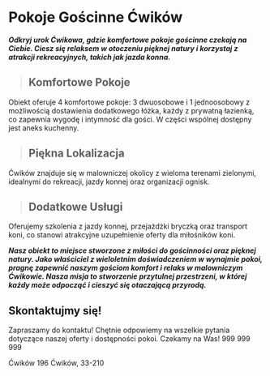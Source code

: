 # Pokoje Gościnne Ćwików






***Odkryj urok Ćwikowa, gdzie komfortowe pokoje gościnne czekają na Ciebie. 
Ciesz się relaksem w otoczeniu pięknej natury i korzystaj z atrakcji rekreacyjnych, 
takich jak jazda konna.***






> ## Komfortowe Pokoje
Obiekt oferuje 4 komfortowe pokoje: 3 dwuosobowe i 1 jednoosobowy z możliwością dostawienia dodatkowego łóżka, każdy z prywatną łazienką, co zapewnia wygodę
 i intymność dla gości. W części wspólnej dostępny jest aneks kuchenny.



> ## Piękna Lokalizacja
Ćwików znajduje się w malowniczej okolicy z wieloma terenami zielonymi, idealnymi do rekreacji, jazdy konnej oraz organizacji ognisk.



> ## Dodatkowe Usługi
Oferujemy szkolenia z jazdy konnej, przejażdżki bryczką oraz transport koni, co stanowi atrakcyjne uzupełnienie oferty dla miłośników koni.







***Nasz obiekt to miejsce stworzone z miłości do gościnności oraz pięknej natury. 
Jako właściciel z wieloletnim doświadczeniem w wynajmie pokoi, pragnę zapewnić naszym gościom komfort i relaks w malowniczym Ćwikowie. 
Nasza misja to stworzenie przytulnej przestrzeni, w której każdy może odpocząć i cieszyć się otaczającą przyrodą.***




   ## Skontaktujmy się!
Zapraszamy do kontaktu! Chętnie odpowiemy na wszelkie pytania dotyczące naszej oferty i dostępności pokoi. Czekamy na Was!
999 999 999




Ćwików 196
Ćwików, 33-210
